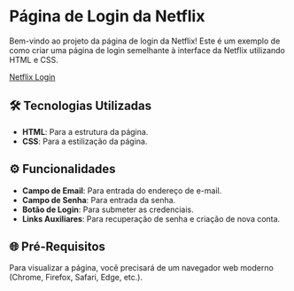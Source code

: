 # Página de Login da Netflix

Bem-vindo ao projeto da página de login da Netflix! Este é um exemplo de como criar uma página de login semelhante à interface da Netflix utilizando HTML e CSS.

<a href="https://netflix-login-six.vercel.app/">Netflix Login</a>

## 🛠 Tecnologias Utilizadas

- **HTML**: Para a estrutura da página.
- **CSS**: Para a estilização da página.

## ⚙ Funcionalidades

- **Campo de Email**: Para entrada do endereço de e-mail.
- **Campo de Senha**: Para entrada da senha.
- **Botão de Login**: Para submeter as credenciais.
- **Links Auxiliares**: Para recuperação de senha e criação de nova conta.

## 🌐 Pré-Requisitos

Para visualizar a página, você precisará de um navegador web moderno (Chrome, Firefox, Safari, Edge, etc.).
